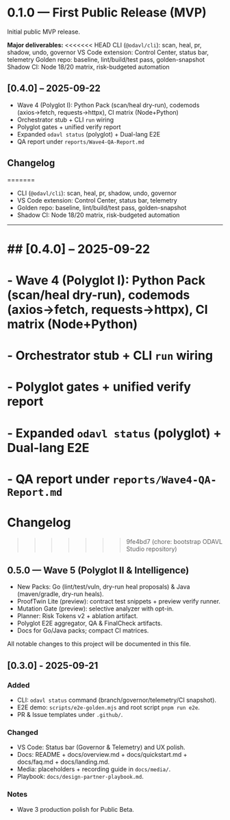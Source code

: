 # 0.1.0 — First Public Release (MVP)

Initial public MVP release.

**Major deliverables:**
<<<<<<< HEAD
CLI (`@odavl/cli`): scan, heal, pr, shadow, undo, governor
VS Code extension: Control Center, status bar, telemetry
Golden repo: baseline, lint/build/test pass, golden-snapshot
Shadow CI: Node 18/20 matrix, risk-budgeted automation

## [0.4.0] – 2025-09-22

- Wave 4 (Polyglot I): Python Pack (scan/heal dry-run), codemods (axios→fetch, requests→httpx), CI matrix (Node+Python)
- Orchestrator stub + CLI `run` wiring
- Polyglot gates + unified verify report
- Expanded `odavl status` (polyglot) + Dual-lang E2E
- QA report under `reports/Wave4-QA-Report.md`

## Changelog
=======
- CLI (`@odavl/cli`): scan, heal, pr, shadow, undo, governor
- VS Code extension: Control Center, status bar, telemetry
- Golden repo: baseline, lint/build/test pass, golden-snapshot
- Shadow CI: Node 18/20 matrix, risk-budgeted automation

---
# ## [0.4.0] – 2025-09-22

# - Wave 4 (Polyglot I): Python Pack (scan/heal dry-run), codemods (axios→fetch, requests→httpx), CI matrix (Node+Python)

# - Orchestrator stub + CLI `run` wiring

# - Polyglot gates + unified verify report

# - Expanded `odavl status` (polyglot) + Dual-lang E2E

# - QA report under `reports/Wave4-QA-Report.md`

# Changelog
>>>>>>> 9fe4bd7 (chore: bootstrap ODAVL Studio repository)

## 0.5.0 — Wave 5 (Polyglot II & Intelligence)

- New Packs: Go (lint/test/vuln, dry-run heal proposals) & Java (maven/gradle, dry-run heals).
- ProofTwin Lite (preview): contract test snippets + preview verify runner.
- Mutation Gate (preview): selective analyzer with opt-in.
- Planner: Risk Tokens v2 + ablation artifact.
- Polyglot E2E aggregator, QA & FinalCheck artifacts.
- Docs for Go/Java packs; compact CI matrices.

All notable changes to this project will be documented in this file.

## [0.3.0] - 2025-09-21

### Added

- CLI: `odavl status` command (branch/governor/telemetry/CI snapshot).
- E2E demo: `scripts/e2e-golden.mjs` and root script `pnpm run e2e`.
- PR & Issue templates under `.github/`.

### Changed

- VS Code: Status bar (Governor & Telemetry) and UX polish.
- Docs: README + docs/overview.md + docs/quickstart.md + docs/faq.md + docs/landing.md.
- Media: placeholders + recording guide in `docs/media/`.
- Playbook: `docs/design-partner-playbook.md`.

### Notes

- Wave 3 production polish for Public Beta.
